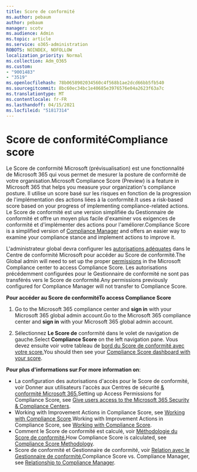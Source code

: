 ```yaml
---
title: Score de conformité
ms.author: pebaum
author: pebaum
manager: scotv
ms.audience: Admin
ms.topic: article
ms.service: o365-administration
ROBOTS: NOINDEX, NOFOLLOW
localization_priority: Normal
ms.collection: Adm_O365
ms.custom:
- "9001483"
- "3519"
ms.openlocfilehash: 78b0658902034560c4f568b1ae2dcd66bb5fb540
ms.sourcegitcommit: 8bc60ec34bc1e40685e3976576e04a2623f63a7c
ms.translationtype: MT
ms.contentlocale: fr-FR
ms.lasthandoff: 04/15/2021
ms.locfileid: "51817314"
---
```

# <a name="compliance-score"></a><span data-ttu-id="cb745-102">Score de conformité</span><span class="sxs-lookup"><span data-stu-id="cb745-102">Compliance score</span></span>

<span data-ttu-id="cb745-103">Le Score de conformité Microsoft (prévisualisation) est une fonctionnalité de Microsoft 365 qui vous permet de mesurer la posture de conformité de votre organisation.</span><span class="sxs-lookup"><span data-stu-id="cb745-103">Microsoft Compliance Score (Preview) is a feature in Microsoft 365 that helps you measure your organization's compliance posture.</span></span> <span data-ttu-id="cb745-104">Il utilise un score basé sur les risques en fonction de la progression de l'implémentation des actions liées à la conformité.</span><span class="sxs-lookup"><span data-stu-id="cb745-104">It uses a risk-based score based on your progress of implementing compliance-related actions.</span></span>   <span data-ttu-id="cb745-105">Le Score de conformité [](https://docs.microsoft.com/microsoft-365/compliance/compliance-manager-overview) est une version simplifiée du Gestionnaire de conformité et offre un moyen plus facile d'examiner vos exigences de conformité et d'implémenter des actions pour l'améliorer.</span><span class="sxs-lookup"><span data-stu-id="cb745-105">Compliance Score is a simplified version of [Compliance Manager](https://docs.microsoft.com/microsoft-365/compliance/compliance-manager-overview) and offers an easier way to examine your compliance stance and implement actions to improve it.</span></span> 

<span data-ttu-id="cb745-106">L'administrateur global devra configurer les [autorisations adéquates](https://docs.microsoft.com/microsoft-365/security/office-365-security/permissions-in-the-security-and-compliance-center) dans le Centre de conformité Microsoft pour accéder au Score de conformité.</span><span class="sxs-lookup"><span data-stu-id="cb745-106">The Global admin will need to set up the proper [permissions](https://docs.microsoft.com/microsoft-365/security/office-365-security/permissions-in-the-security-and-compliance-center) in the Microsoft Compliance center to access Compliance Score.</span></span>  <span data-ttu-id="cb745-107">Les autorisations précédemment configurées pour le Gestionnaire de conformité ne sont pas transférés vers le Score de conformité.</span><span class="sxs-lookup"><span data-stu-id="cb745-107">Any permissions previously configured for Compliance Manager will not transfer to Compliance Score.</span></span>

<span data-ttu-id="cb745-108">**Pour accéder au Score de conformité**</span><span class="sxs-lookup"><span data-stu-id="cb745-108">**To access Compliance Score**</span></span>

1. <span data-ttu-id="cb745-109">Go to the Microsoft 365 compliance center and **sign in** with your Microsoft 365 global admin account.</span><span class="sxs-lookup"><span data-stu-id="cb745-109">Go to the Microsoft 365 compliance center and **sign in** with your Microsoft 365 global admin account.</span></span>

2. <span data-ttu-id="cb745-110">Sélectionnez **Le Score de** conformité dans le volet de navigation de gauche.</span><span class="sxs-lookup"><span data-stu-id="cb745-110">Select **Compliance Score** on the left navigation pane.</span></span> <span data-ttu-id="cb745-111">Vous devez ensuite voir votre tableau de [bord du Score de conformité avec votre score.](https://docs.microsoft.com/microsoft-365/compliance/compliance-score-setup#understand-the-compliance-score-dashboard)</span><span class="sxs-lookup"><span data-stu-id="cb745-111">You should then see your [Compliance Score dashboard with your score](https://docs.microsoft.com/microsoft-365/compliance/compliance-score-setup#understand-the-compliance-score-dashboard).</span></span>
 

<span data-ttu-id="cb745-112">**Pour plus d'informations sur**:</span><span class="sxs-lookup"><span data-stu-id="cb745-112">**For more information on**:</span></span>

- <span data-ttu-id="cb745-113">La configuration des autorisations d'accès pour le Score de conformité, voir Donner aux utilisateurs l'accès aux Centres de sécurité [& conformité Microsoft 365.](https://docs.microsoft.com/microsoft-365/security/office-365-security/grant-access-to-the-security-and-compliance-center)</span><span class="sxs-lookup"><span data-stu-id="cb745-113">Setting up Access Permissions for Compliance Score, see [Give users access to the Microsoft 365 Security & Compliance Centers](https://docs.microsoft.com/microsoft-365/security/office-365-security/grant-access-to-the-security-and-compliance-center).</span></span>
- <span data-ttu-id="cb745-114">Working with Improvement Actions in Compliance Score, see  [Working with Compliance Score](https://docs.microsoft.com/microsoft-365/compliance/working-with-compliance-score).</span><span class="sxs-lookup"><span data-stu-id="cb745-114">Working with Improvement Actions in Compliance Score, see  [Working with Compliance Score](https://docs.microsoft.com/microsoft-365/compliance/working-with-compliance-score).</span></span>
- <span data-ttu-id="cb745-115">Comment le Score de conformité est calculé, voir [Méthodologie du Score de conformité.](https://docs.microsoft.com/microsoft-365/compliance/compliance-score-methodology)</span><span class="sxs-lookup"><span data-stu-id="cb745-115">How Compliance Score is calculated, see [Compliance Score Methodology](https://docs.microsoft.com/microsoft-365/compliance/compliance-score-methodology).</span></span>
- <span data-ttu-id="cb745-116">Score de conformité et Gestionnaire de conformité, voir [Relation avec le Gestionnaire de conformité.](https://docs.microsoft.com/microsoft-365/compliance/compliance-score#relationship-to-compliance-manager)</span><span class="sxs-lookup"><span data-stu-id="cb745-116">Compliance Score vs. Compliance Manager, see [Relationship to Compliance Manager](https://docs.microsoft.com/microsoft-365/compliance/compliance-score#relationship-to-compliance-manager).</span></span>

